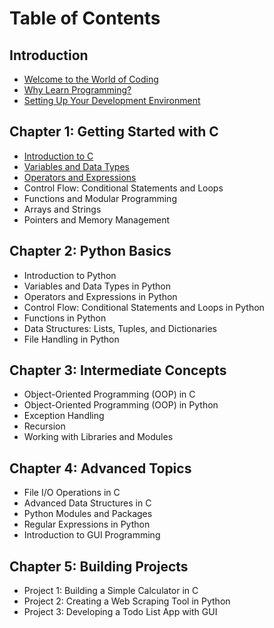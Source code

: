 # Table of Contents

## Introduction
- [Welcome to the World of Coding](./ch0/sec0/index.md)
- [Why Learn Programming?](./ch0/sec1/index.md)
- [Setting Up Your Development Environment](./ch0/sec2/index.md)

## Chapter 1: Getting Started with C
- [Introduction to C](./ch1/sec1/index.md)
- [Variables and Data Types](./ch1/sec2/index.md)
- [Operators and Expressions](./ch1/sec3/index.md)
- Control Flow: Conditional Statements and Loops
- Functions and Modular Programming
- Arrays and Strings
- Pointers and Memory Management

## Chapter 2: Python Basics
- Introduction to Python
- Variables and Data Types in Python
- Operators and Expressions in Python
- Control Flow: Conditional Statements and Loops in Python
- Functions in Python
- Data Structures: Lists, Tuples, and Dictionaries
- File Handling in Python

## Chapter 3: Intermediate Concepts
- Object-Oriented Programming (OOP) in C
- Object-Oriented Programming (OOP) in Python
- Exception Handling
- Recursion
- Working with Libraries and Modules

## Chapter 4: Advanced Topics
- File I/O Operations in C
- Advanced Data Structures in C
- Python Modules and Packages
- Regular Expressions in Python
- Introduction to GUI Programming

## Chapter 5: Building Projects
- Project 1: Building a Simple Calculator in C
- Project 2: Creating a Web Scraping Tool in Python
- Project 3: Developing a Todo List App with GUI